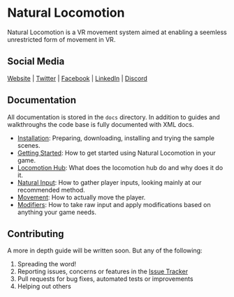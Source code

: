 # Natural Locomotion
Natural Locomotion is a VR movement system aimed at enabling a seemless unrestricted form of movement in VR.

## Social Media
[Website](http://www.digitaldiceworks.com) | 
[Twitter](https://twitter.com/DigiDiceworks) |
[Facebook](https://www.facebook.com/Digital-Diceworks-2001428196760669/) | 
[LinkedIn](https://www.linkedin.com/company/18320768/) |
[Discord](http://bit.ly/DDWDiscord)

## Documentation
All documentation is stored in the `docs` directory. In addition to guides and walkthroughs the code base is fully documented with XML docs.
* [Installation](docs/installation.md): Preparing, downloading, installing and trying the sample scenes.
* [Getting Started](docs/gettingstarted.md): How to get started using Natural Locomotion in your game.
* [Locomotion Hub](docs/settings.md#locomotion-hub): What does the locomotion hub do and why does it do it.
* [Natural Input](docs/settings.md#natural-input): How to gather player inputs, looking mainly at our recommended method.
* [Movement](docs/settings.md#movement): How to actually move the player.
* [Modifiers](docs/settings.md#modifiers): How to take raw input and apply modifications based on anything your game needs.

## Contributing
A more in depth guide will be written soon. But any of the following:
1. Spreading the word!
1. Reporting issues, concerns or features in the [Issue Tracker](https://github.com/DigitalDiceworks/natural-locomotion/issues)
1. Pull requests for bug fixes, automated tests or improvements
1. Helping out others

